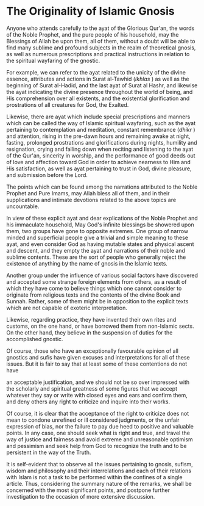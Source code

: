 The Originality of Islamic Gnosis
=================================

Anyone who attends carefully to the ayat of the Glorious Qur'an, the
words of the Noble Prophet, and the pure people of his household, may
the Blessings of Allah be upon them, all of them, without a doubt will
be able to find many sublime and profound subjects in the realm of
theoretical gnosis, as well as numerous prescriptions and practical
instructions in relation to the spiritual wayfaring of the gnostic.

For example, we can refer to the ayat related to the unicity of the
divine essence, attributes and actions in Surat al-Tawhid (*Ikhlas* ) as
well as the beginning of Surat al-Hadid, and the last ayat of Surat al
Hashr, and likewise the ayat indicating the divine presence throughout
the world of being, and His comprehension over all existents, and the
existential glorification and prostrations of all creatures for God, the
Exalted.

Likewise, there are ayat which include special prescriptions and manners
which can be called the way of Islamic spiritual wayfaring, such as the
ayat pertaining to contemplation and meditation, constant remembrance
(*dhikr* ) and attention, rising in the pre-dawn hours and remaining
awake at night, fasting, prolonged prostrations and glorifications
during nights, humility and resignation, crying and falling down when
reciting and listening to the ayat of the Qur'an, sincerity in worship,
and the performance of good deeds out of love and affection toward God
in order to achieve nearness to Him and His satisfaction, as well as
ayat pertaining to trust in God, divine pleasure, and submission before
the Lord.

The points which can be found among the narrations attributed to the
Noble Prophet and Pure Imams, may Allah bless all of them, and in their
supplications and intimate devotions related to the above topics are
uncountable.

In view of these explicit ayat and dear explications of the Noble
Prophet and his immaculate household, May God's infinite blessings be
showered upon them, two groups have gone to opposite extremes. One group
of narrow minded and superficial people give a trivial and simple
meaning to these ayat, and even consider God as having mutable states
and physical ascent and descent, and they empty the ayat and narrations
of their noble and sublime contents. These are the sort of people who
generally reject the existence of anything by the name of gnosis in the
Islamic texts.

Another group under the influence of various social factors have
discovered and accepted some strange foreign elements from others, as a
result of which they have come to believe things which one cannot
consider to originate from religious texts and the contents of the
divine Book and Sunnah. Rather, some of them might be in opposition to
the explicit texts which are not capable of exoteric interpretation.

Likewise, regarding practice, they have invented their own rites and
customs, on the one hand, or have borrowed them from non-Islamic sects.
On the other hand, they believe in the suspension of duties for the
accomplished gnostic.

Of course, those who have an exceptionally favourable opinion of all
gnostics and sufis have given excuses and interpretations for all of
these issues. But it is fair to say that at least some of these
contentions do not have

an acceptable justification, and we should not be so over impressed with
the scholarly and spiritual greatness of some figures that we accept
whatever they say or write with closed eyes and ears and confirm them,
and deny others any right to criticize and inquire into their works.

Of course, it is clear that the acceptance of the right to criticize
does not mean to condone unrefined or ill considered judgments, or the
unfair expression of bias, nor the failure to pay due heed to positive
and valuable points. In any case, one should seek what is right and
true, and travel the way of justice and fairness and avoid extreme and
unreasonable optimism and pessimism and seek help from God to recognize
the truth and to be persistent in the way of the Truth.

It is self-evident that to observe all the issues pertaining to gnosis,
sufism, wisdom and philosophy and their interrelations and each of their
relations with Islam is not a task to be performed within the confines
of a single article. Thus, considering the summary nature of the
remarks, we shall be concerned with the most significant points, and
postpone further investigation to the occasion of more extensive
discussion.


